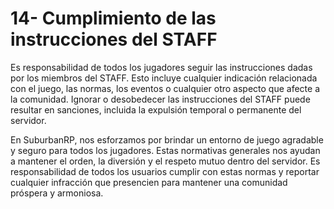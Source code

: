 # 14- Cumplimiento de las instrucciones del STAFF

Es responsabilidad de todos los jugadores seguir las instrucciones dadas por los miembros del STAFF. Esto incluye cualquier indicación relacionada con el juego, las normas, los eventos o cualquier otro aspecto que afecte a la comunidad. Ignorar o desobedecer las instrucciones del STAFF puede resultar en sanciones, incluida la expulsión temporal o permanente del servidor.

En SuburbanRP, nos esforzamos por brindar un entorno de juego agradable y seguro para todos los jugadores. Estas normativas generales nos ayudan a mantener el orden, la diversión y el respeto mutuo dentro del servidor. Es responsabilidad de todos los usuarios cumplir con estas normas y reportar cualquier infracción que presencien para mantener una comunidad próspera y armoniosa.
